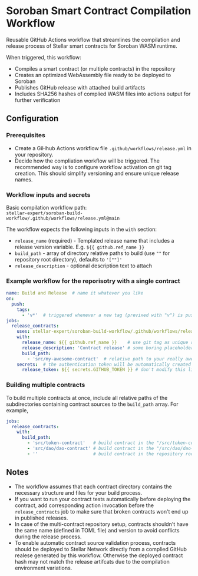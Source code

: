 # Soroban Smart Contract Compilation Workflow

Reusable GitHub Actions workflow that streamlines the compilation and release process of Stellar smart contracts for Soroban WASM runtime.

When triggered, this workflow:
- Compiles a smart contract (or multiple contracts) in the repository
- Creates an optimized WebAssembly file ready to be deployed to Soroban
- Publishes GitHub release with attached build artifacts
- Includes SHA256 hashes of complied WASM files into actions output for further verification

## Configuration

### Prerequisites

- Create a GiHhub Actions workflow file `.github/workflows/release.yml` in your repository.
- Decide how the compliation workflow will be triggered. The recommended way is to configure workflow activation on git tag creation. This should simplify versioning and ensure unique release names.

### Workflow inputs and secrets

Basic compilation workflow path:  
`stellar-expert/soroban-build-workflow/.github/workflows/release.yml@main`

The workflow expects the following inputs in the `with` section:
- `release_name` (required) - Templated release name that includes a release version variable. E.g. `${{ github.ref_name }}`
- `build_path` - array of directory relative paths to build (use `""` for repository root directory), defaults to `'[""]'`
- `release_description` - optional description text to attach

### Example workflow for the reporisotry with a single contract

```yaml
name: Build and Release  # name it whatever you like
on:
  push: 
    tags:
      - 'v*'  # triggered whenever a new tag (previxed with "v") is pushed to the repository
jobs:
  release_contracts:
    uses: stellar-expert/soroban-build-workflow/.github/workflows/release.yml@main
    with:
      release_name: ${{ github.ref_name }}    # use git tag as unique release name
      release_description: 'Contract release' # some boring placeholder text to attach
      build_path:
        - 'src/my-awesome-contract'  # relative path to your really awesome contract
    secrets:  # the authentication token will be automatically created by GitHub
      release_token: ${{ secrets.GITHUB_TOKEN }} # don't modify this line
```


### Building multiple contracts

To build multiple contracts at once, include all relative paths of the subdirectories containing contract sources
to the `build_path` array. For example,

```yaml
jobs:
  release_contracts:
    with:
      build_path:
        - 'src/token-contract'   # build contract in the "/src/token-contract" directory
        - 'src/dao/dao-contract' # build contract in the "/src/dao/dao-contract" directory
        - ''                     # build contract in the repository root directory
```

## Notes

- The workflow assumes that each contract directory contains the necessary structure and files for your build process.
- If you want to run your contract tests automatically before deploying the contract, add corresponding action invocation
  before the `release_contracts` job to make sure that broken contracts won't end up in published releases.
- In case of the multi-contract repository setup, contracts shouldn't have the same name (defined in TOML file) and version
  to avoid conflicts during the release process.
- To enable automatic contract source validation process, contracts should be deployed to Stellar Network directly
  from a complied GitHub realese generated by this workflow. Otherwise the deployed contract hash may not
  match the release artifcats due to the compilation environment variations.
